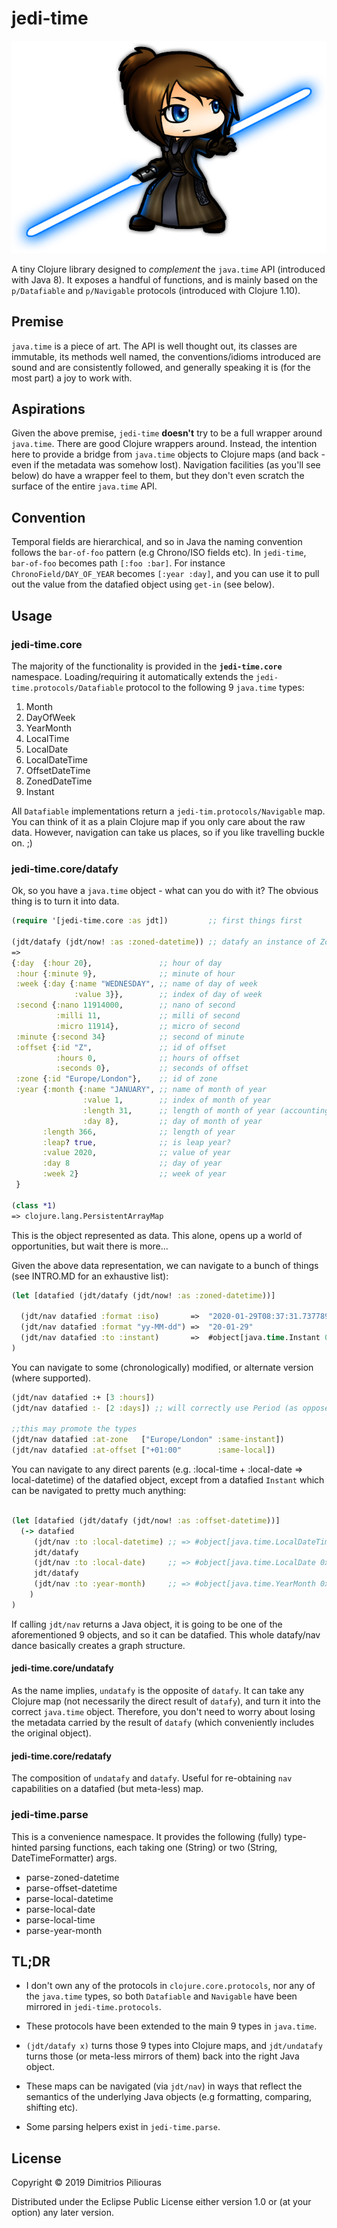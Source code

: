# jedi-time

![](jedi.png)

A tiny Clojure library designed to _complement_ the `java.time` API (introduced with Java 8).
It exposes a handful of functions, and is mainly based on the `p/Datafiable` and `p/Navigable` protocols 
(introduced with Clojure 1.10).

## Premise 
`java.time` is a piece of art. The API is well thought out, its classes are immutable, its methods well named, 
the conventions/idioms introduced are sound and are consistently followed, and generally speaking it is (for the most part)
 a joy to work with.

## Aspirations
 
 Given the above premise, `jedi-time` **doesn't** try to be a full wrapper around `java.time`. There are good Clojure wrappers around.
 Instead, the intention here to provide a bridge from `java.time` objects to Clojure maps (and back - even if 
 the metadata was somehow lost). Navigation facilities (as you'll see below) do have a wrapper feel to them, but they don't even scratch the surface of the entire `java.time` API.  

## Convention
Temporal fields are hierarchical, and so in Java the naming convention follows the `bar-of-foo` pattern (e.g Chrono/ISO fields etc).
In `jedi-time`, `bar-of-foo` becomes path `[:foo :bar]`. For instance `ChronoField/DAY_OF_YEAR` becomes `[:year :day]`, 
and you can use it to pull out the value from the datafied object using `get-in` (see below). 

## Usage

### jedi-time.core

The majority of the functionality is provided in the **`jedi-time.core`** namespace. 
Loading/requiring it automatically extends the `jedi-time.protocols/Datafiable` protocol to the following 9 
`java.time` types:

1. Month
2. DayOfWeek 
3. YearMonth
4. LocalTime
5. LocalDate
6. LocalDateTime
7. OffsetDateTime
8. ZonedDateTime
9. Instant

All `Datafiable` implementations return a `jedi-tim.protocols/Navigable` map. 
You can think of it as a plain Clojure map if you only care about the raw data. 
However, navigation can take us places, so if you like travelling buckle on. ;) 

### jedi-time.core/datafy

Ok, so you have a `java.time` object - what can you do with it? The obvious thing is to turn it into data.

```clj
(require '[jedi-time.core :as jdt])         ;; first things first

(jdt/datafy (jdt/now! :as :zoned-datetime)) ;; datafy an instance of ZonedDateTime
=> 
{:day  {:hour 20},               ;; hour of day
 :hour {:minute 9},              ;; minute of hour
 :week {:day {:name "WEDNESDAY", ;; name of day of week
              :value 3}},        ;; index of day of week
 :second {:nano 11914000,        ;; nano of second
          :milli 11,             ;; milli of second 
          :micro 11914},         ;; micro of second 
 :minute {:second 34}            ;; second of minute 
 :offset {:id "Z",               ;; id of offset  
          :hours 0,              ;; hours of offset
          :seconds 0},           ;; seconds of offset 
 :zone {:id "Europe/London"},    ;; id of zone
 :year {:month {:name "JANUARY", ;; name of month of year
                :value 1,        ;; index of month of year 
                :length 31,      ;; length of month of year (accounting for leap years)
                :day 8},         ;; day of month of year
       :length 366,              ;; length of year
       :leap? true,              ;; is leap year?
       :value 2020,              ;; value of year
       :day 8                    ;; day of year 
       :week 2}                  ;; week of year 
 }           

(class *1)
=> clojure.lang.PersistentArrayMap
```
This is the object represented as data. 
This alone, opens up a world of opportunities, but wait there is more...

Given the above data representation, we can navigate to a bunch of things 
(see INTRO.MD for an exhaustive list):

```clj
(let [datafied (jdt/datafy (jdt/now! :as :zoned-datetime))] 
  
  (jdt/nav datafied :format :iso)       =>  "2020-01-29T08:37:31.737789Z[Europe/London]"
  (jdt/nav datafied :format "yy-MM-dd") =>  "20-01-29"
  (jdt/nav datafied :to :instant)       =>  #object[java.time.Instant 0x19ca0015 "2020-01-29T08:37:31.737789Z"]
)
```
You can navigate to some (chronologically) modified, or alternate version (where supported).

```clj
(jdt/nav datafied :+ [3 :hours])
(jdt/nav datafied :- [2 :days]) ;; will correctly use Period (as opposed to Duration)

;;this may promote the types
(jdt/nav datafied :at-zone   ["Europe/London" :same-instant])
(jdt/nav datafied :at-offset ["+01:00"        :same-local])  
```

You can navigate to any direct parents (e.g. :local-time + :local-date => local-datetime) 
of the datafied object, except from a datafied `Instant` which can be navigated to pretty much anything: 

```clj

(let [datafied (jdt/datafy (jdt/now! :as :offset-datetime))] 
  (-> datafied  
     (jdt/nav :to :local-datetime) ;; => #object[java.time.LocalDateTime 0x7363452f "2020-01-29T10:15:21.399461"]
     jdt/datafy
     (jdt/nav :to :local-date)     ;; => #object[java.time.LocalDate 0x167f1c41 "2020-01-29"]
     jdt/datafy 
     (jdt/nav :to :year-month)     ;; => #object[java.time.YearMonth 0x9a9de2f "2020-01"]
    )
)

```

If calling `jdt/nav` returns a Java object, it is going to be one of the aforementioned 9 objects, and so it can be datafied. 
This whole datafy/nav dance basically creates a graph structure.   


#### jedi-time.core/undatafy 

As the name implies, `undatafy` is the opposite of `datafy`.
It can take any Clojure map (not necessarily the direct result of `datafy`), 
and turn it into the correct `java.time` object. Therefore, you don't need to worry about losing 
the metadata carried by the result of `datafy` (which conveniently includes the original object).

#### jedi-time.core/redatafy 

The composition of `undatafy` and `datafy`. Useful for re-obtaining `nav` capabilities on a datafied (but meta-less) map.  


### jedi-time.parse
This is a convenience namespace. It provides the following (fully) type-hinted parsing functions, 
each taking one (String) or two (String, DateTimeFormatter) args.

- parse-zoned-datetime
- parse-offset-datetime
- parse-local-datetime
- parse-local-date
- parse-local-time
- parse-year-month

## TL;DR 

- I don't own any of the protocols in `clojure.core.protocols`, nor any of the `java.time` types, so both `Datafiable` 
and `Navigable` have been mirrored in `jedi-time.protocols`.

- These protocols have been extended to the main 9 types in `java.time`.

- `(jdt/datafy x)` turns those 9 types into Clojure maps, and `jdt/undatafy` turns those (or meta-less mirrors of them) back into the right Java object.

- These maps can be navigated (via `jdt/nav`) in ways that reflect the semantics of the underlying Java objects (e.g formatting, comparing, shifting etc).  

- Some parsing helpers exist in `jedi-time.parse`.

## License

Copyright © 2019 Dimitrios Piliouras

Distributed under the Eclipse Public License either version 1.0 or (at your option) any later version.

